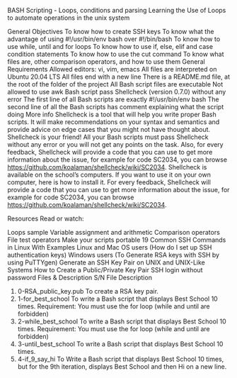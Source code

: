 BASH Scripting - Loops, conditions and parsing
Learning the Use of Loops to automate operations in the unix system

General Objectives
To know how to create SSH keys
To know what the advantage of using #!/usr/bin/env bash over #!/bin/bash
To know how to use while, until and for loops
To know how to use if, else, elif and case condition statements
To know how to use the cut command
To know what files are, other comparison operators, and how to use them
General Requirements
Allowed editors: vi, vim, emacs
All files are interpreted on Ubuntu 20.04 LTS
All files end with a new line
There is a README.md file, at the root of the folder of the project
All Bash script files are executable
Not allowed to use awk
Bash script pass Shellcheck (version 0.7.0) without any error
The first line of all Bash scripts are exactly #!/usr/bin/env bash
The second line of all the Bash scripts has comment explaining what the script doing
More info
Shellcheck is a tool that will help you write proper Bash scripts. It will make recommendations on your syntax and semantics and provide advice on edge cases that you might not have thought about. Shellcheck is your friend! All your Bash scripts must pass Shellcheck without any error or you will not get any points on the task. Also, for every feedback, Shellcheck will provide a code that you can use to get more information about the issue, for example for code SC2034, you can browse https://github.com/koalaman/shellcheck/wiki/SC2034. Shellcheck is available on the school’s computers. If you want to use it on your own computer, here is how to install it. For every feedback, Shellcheck will provide a code that you can use to get more information about the issue, for example for code SC2034, you can browse https://github.com/koalaman/shellcheck/wiki/SC2034.

Resources
Read or watch:

Loops sample
Variable assignment and arithmetic
Comparison operators
File test operators
Make your scripts portable
19 Common SSH Commands in Linux With Examples
Linux and Mac OS users (How do I set up SSH authentication keys)
Windows users (To Generate RSA keys with SSH by using PuTTYgen)
Generate an SSH Key Pair on UNIX and UNIX-Like Systems
How to Create a Public/Private Key Pair
SSH login without password
Files & Description
S/N	File	Description
1.	0-RSA_public_key.pub	To create a RSA key pair.
2.	1-for_best_school	To write a Bash script that displays Best School 10 times.
Requirement:
You must use the for loop (while and until are forbidden)
3.	2-while_best_school	To write a Bash script that displays Best School 10 times.
Requirement:
You must use the for loop (while and until are forbidden)
4.	3-until_best_school	To write a Bash script that displays Best School 10 times.
5.	4-if_9_say_hi	To Write a Bash script that displays Best School 10 times, but for the 9th iteration, displays Best School and then Hi on a new line.
